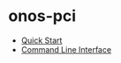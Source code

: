 <!--
SPDX-FileCopyrightText: 2019-present Open Networking Foundation <info@opennetworking.org>

SPDX-License-Identifier: Apache-2.0
-->

# onos-pci

* [Quick Start](quick_start.md)
* [Command Line Interface](cli.md)